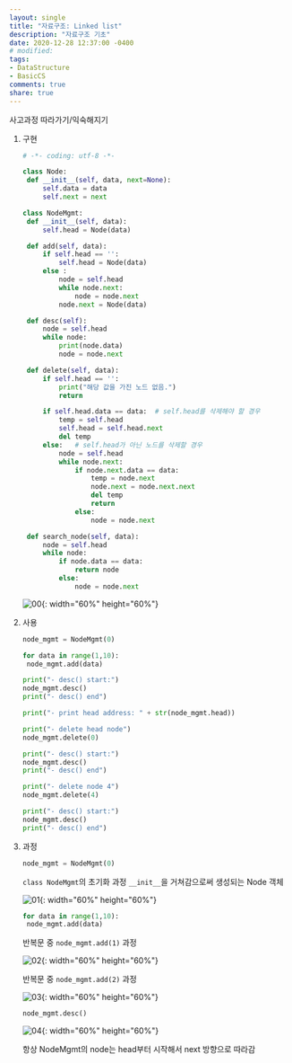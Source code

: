 ```yaml
---
layout: single
title: "자료구조: Linked list"
description: "자료구조 기초"
date: 2020-12-28 12:37:00 -0400
# modified: 
tags:
- DataStructure
- BasicCS
comments: true
share: true
---
```


사고과정 따라가기/익숙해지기

1. 구현

   ```python
   # -*- coding: utf-8 -*-
   
   class Node:
   	def __init__(self, data, next=None):
   		self.data = data
   		self.next = next
   
   class NodeMgmt:
   	def __init__(self, data):
   		self.head = Node(data)
   
   	def add(self, data):
   		if self.head == '':
   			self.head = Node(data)
   		else :
   			node = self.head
   			while node.next:
   				node = node.next
   			node.next = Node(data)
   
   	def desc(self):
   		node = self.head
   		while node:
   			print(node.data)
   			node = node.next
   
   	def delete(self, data):
   		if self.head == '':
   			print("해당 값을 가진 노드 없음.")
   			return
   
   		if self.head.data == data:	# self.head를 삭제해야 할 경우
   			temp = self.head
   			self.head = self.head.next
   			del temp
   		else:	# self.head가 아닌 노드를 삭제할 경우
   			node = self.head
   			while node.next:
   				if node.next.data == data:
   					temp = node.next
   					node.next = node.next.next
   					del temp
   					return
   				else:
   					node = node.next
   
   	def search_node(self, data):
   		node = self.head
   		while node:
   			if node.data == data:
   				return node
   			else:
   				node = node.next
   ```

   

   ![00](https://s01va.github.io/assets/images/2020-12-28-DataStructure-Linked-List/0.jpg){: width="60%" height="60%"}

   

2. 사용

   ```python
   node_mgmt = NodeMgmt(0)
   
   for data in range(1,10):
   	node_mgmt.add(data)
   
   print("- desc() start:")
   node_mgmt.desc()
   print("- desc() end")
   
   print("- print head address: " + str(node_mgmt.head))
   
   print("- delete head node")
   node_mgmt.delete(0)
   
   print("- desc() start:")
   node_mgmt.desc()
   print("- desc() end")
   
   print("- delete node 4")
   node_mgmt.delete(4)
   
   print("- desc() start:")
   node_mgmt.desc()
   print("- desc() end")
   ```

   

3. 과정

   ```python
   node_mgmt = NodeMgmt(0)
   ```

   `class NodeMgmt`의 초기화 과정 `__init__`을 거쳐감으로써 생성되는 Node 객체

   ![01](https://s01va.github.io/assets/images/2020-12-28-DataStructure-Linked-List/1.jpg){: width="60%" height="60%"}

   ```python
   for data in range(1,10):
   	node_mgmt.add(data)
   ```

   반복문 중 `node_mgmt.add(1)` 과정

   ![02](https://s01va.github.io/assets/images/2020-12-28-DataStructure-Linked-List/2.jpg){: width="60%" height="60%"}

   

   반복문 중 `node_mgmt.add(2)` 과정

   ![03](https://s01va.github.io/assets/images/2020-12-28-DataStructure-Linked-List/3.jpg){: width="60%" height="60%"}

   

   ```python
   node_mgmt.desc()
   ```

   ![04](https://s01va.github.io/assets/images/2020-12-28-DataStructure-Linked-List/4.jpg){: width="60%" height="60%"}


   항상 NodeMgmt의 node는 head부터 시작해서 next 방향으로 따라감

   

